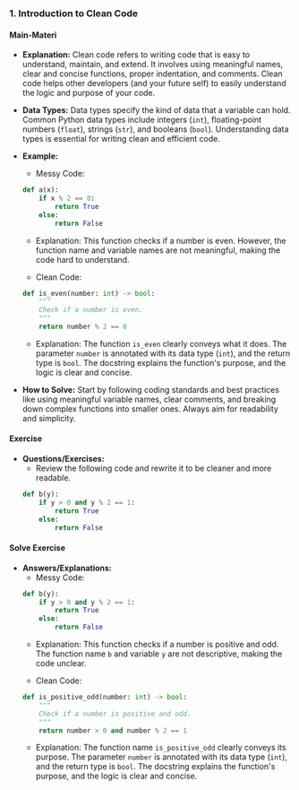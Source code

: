 ### 1. Introduction to Clean Code

#### Main-Materi
- **Explanation:** Clean code refers to writing code that is easy to understand, maintain, and extend. It involves using meaningful names, clear and concise functions, proper indentation, and comments. Clean code helps other developers (and your future self) to easily understand the logic and purpose of your code.

- **Data Types:** Data types specify the kind of data that a variable can hold. Common Python data types include integers (`int`), floating-point numbers (`float`), strings (`str`), and booleans (`bool`). Understanding data types is essential for writing clean and efficient code.

- **Example:**
  - Messy Code:
  ```python
  def a(x):
      if x % 2 == 0:
          return True
      else:
          return False
  ```
  - Explanation: This function checks if a number is even. However, the function name and variable names are not meaningful, making the code hard to understand.

  - Clean Code:
  ```python
  def is_even(number: int) -> bool:
      """
      Check if a number is even.
      """
      return number % 2 == 0
  ```
  - Explanation: The function `is_even` clearly conveys what it does. The parameter `number` is annotated with its data type (`int`), and the return type is `bool`. The docstring explains the function's purpose, and the logic is clear and concise.

- **How to Solve:** Start by following coding standards and best practices like using meaningful variable names, clear comments, and breaking down complex functions into smaller ones. Always aim for readability and simplicity.

#### Exercise
- **Questions/Exercises:**
  - Review the following code and rewrite it to be cleaner and more readable.
  ```python
  def b(y):
      if y > 0 and y % 2 == 1:
          return True
      else:
          return False
  ```

#### Solve Exercise
- **Answers/Explanations:**
  - Messy Code:
  ```python
  def b(y):
      if y > 0 and y % 2 == 1:
          return True
      else:
          return False
  ```
  - Explanation: This function checks if a number is positive and odd. The function name `b` and variable `y` are not descriptive, making the code unclear.

  - Clean Code:
  ```python
  def is_positive_odd(number: int) -> bool:
      """
      Check if a number is positive and odd.
      """
      return number > 0 and number % 2 == 1
  ```
  - Explanation: The function name `is_positive_odd` clearly conveys its purpose. The parameter `number` is annotated with its data type (`int`), and the return type is `bool`. The docstring explains the function's purpose, and the logic is clear and concise.
